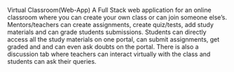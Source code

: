 Virtual Classroom(Web-App)
A Full Stack web application for an online classroom where you can create your own class or can join someone else’s.
Mentors/teachers can create assignments, create quiz/tests, add study materials and can grade students submissions. Students can directly access all the study materials on one portal, can submit assignments, get graded and and can even ask doubts on the portal.
There is also a discussion tab where teachers can interact virtually with the class and students can ask their queries.
